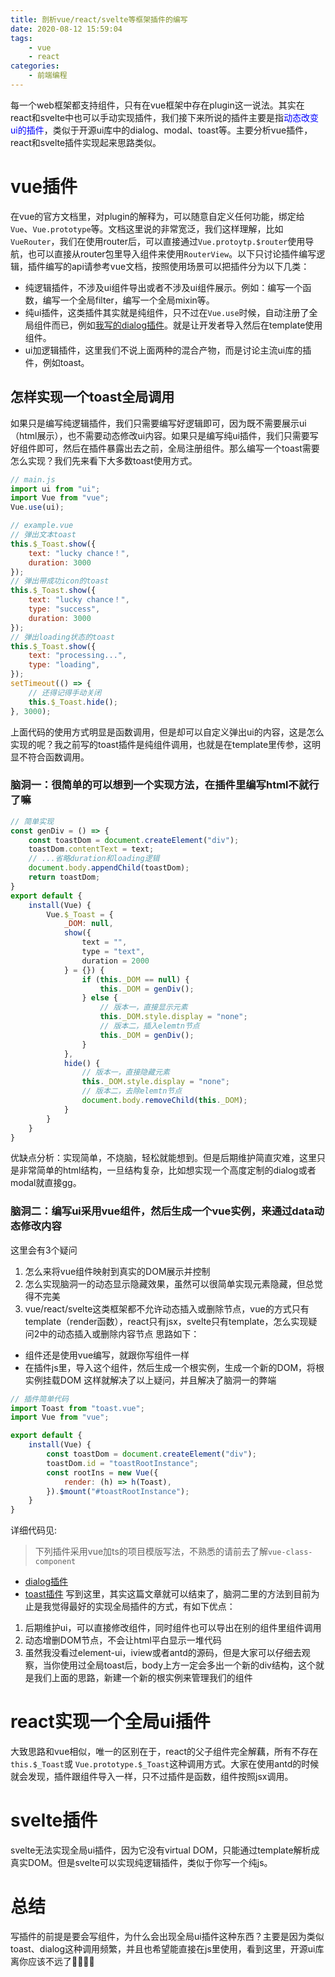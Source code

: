 ```yaml
---
title: 剖析vue/react/svelte等框架插件的编写
date: 2020-08-12 15:59:04
tags:
    - vue
    - react
categories:
    - 前端编程 
---
```

每一个web框架都支持组件，只有在vue框架中存在plugin这一说法。其实在react和svelte中也可以手动实现插件，我们接下来所说的插件主要是指<span style="color: blue">动态改变ui的插件</span>，类似于开源ui库中的dialog、modal、toast等。主要分析vue插件，react和svelte插件实现起来思路类似。

# vue插件
在vue的官方文档里，对plugin的解释为，可以随意自定义任何功能，绑定给`Vue`、`Vue.prototype`等。文档这里说的非常宽泛，我们这样理解，比如`VueRouter`，我们在使用router后，可以直接通过`Vue.protoytp.$router`使用导航，也可以直接从router包里导入组件来使用`RouterView`。以下只讨论插件编写逻辑，插件编写的api请参考vue文档，按照使用场景可以把插件分为以下几类：
* 纯逻辑插件，不涉及ui组件导出或者不涉及ui组件展示。例如：编写一个函数，编写一个全局filter，编写一个全局mixin等。
* 纯ui插件，这类插件其实就是纯组件，只不过在`Vue.use`时候，自动注册了全局组件而已，例如[我写的dialog插件](https://github.com/alanchenchen/vue2-dialog)。就是让开发者导入然后在template使用组件。
* ui加逻辑插件，这里我们不说上面两种的混合产物，而是讨论主流ui库的插件，例如toast。

## 怎样实现一个toast全局调用
如果只是编写纯逻辑插件，我们只需要编写好逻辑即可，因为既不需要展示ui（html展示），也不需要动态修改ui内容。如果只是编写纯ui插件，我们只需要写好组件即可，然后在插件暴露出去之前，全局注册组件。那么编写一个toast需要怎么实现？我们先来看下大多数toast使用方式。
```js
// main.js
import ui from "ui";
import Vue from "vue";
Vue.use(ui);
```
```js
// example.vue
// 弹出文本toast
this.$_Toast.show({
    text: "lucky chance！",
    duration: 3000
});
// 弹出带成功icon的toast
this.$_Toast.show({
    text: "lucky chance！",
    type: "success",
    duration: 3000
});
// 弹出loading状态的toast
this.$_Toast.show({
    text: "processing...",
    type: "loading",
});
setTimeout(() => {
    // 还得记得手动关闭
    this.$_Toast.hide();
}, 3000);
```
上面代码的使用方式明显是函数调用，但是却可以自定义弹出ui的内容，这是怎么实现的呢？我之前写的toast插件是纯组件调用，也就是在template里传参，这明显不符合函数调用。

### 脑洞一：很简单的可以想到一个实现方法，在插件里编写html不就行了嘛
```js
// 简单实现
const genDiv = () => {
    const toastDom = document.createElement("div");
    toastDom.contentText = text;
    // ...省略duration和loading逻辑
    document.body.appendChild(toastDom);
    return toastDom;
}
export default {
    install(Vue) {
        Vue.$_Toast = {
            _DOM: null,
            show({
                text = "",
                type = "text",
                duration = 2000
            } = {}) {
                if (this._DOM == null) {
                    this._DOM = genDiv();
                } else {
                    // 版本一，直接显示元素
                    this._DOM.style.display = "none";
                    // 版本二，插入elemtn节点
                    this._DOM = genDiv();
                }
            },
            hide() {
                // 版本一，直接隐藏元素
                this._DOM.style.display = "none";
                // 版本二，去除elemtn节点
                document.body.removeChild(this._DOM);
            }
        }
    }
}
```
优缺点分析：实现简单，不烧脑，轻松就能想到。但是后期维护简直灾难，这里只是非常简单的html结构，一旦结构复杂，比如想实现一个高度定制的dialog或者modal就直接gg。

### 脑洞二：编写ui采用vue组件，然后生成一个vue实例，来通过data动态修改内容
这里会有3个疑问
1. 怎么来将vue组件映射到真实的DOM展示并控制
2. 怎么实现脑洞一的动态显示隐藏效果，虽然可以很简单实现元素隐藏，但总觉得不完美
3. vue/react/svelte这类框架都不允许动态插入或删除节点，vue的方式只有template（render函数），react只有jsx，svelte只有template，怎么实现疑问2中的动态插入或删除内容节点
思路如下：
* 组件还是使用vue编写，就跟你写组件一样
* 在插件js里，导入这个组件，然后生成一个根实例，生成一个新的DOM，将根实例挂载DOM
这样就解决了以上疑问，并且解决了脑洞一的弊端
```js
// 插件简单代码
import Toast from "toast.vue";
import Vue from "vue";

export default {
    install(Vue) {
        const toastDom = document.createElement("div");
        toastDom.id = "toastRootInstance";
        const rootIns = new Vue({
            render: (h) => h(Toast),
        }).$mount("#toastRootInstance");
    }
}
```
详细代码见:
> 下列插件采用vue加ts的项目模版写法，不熟悉的请前去了解`vue-class-component`
* [dialog插件](https://github.com/alanchenchen/blogPractice/tree/master/Dialog)
* [toast插件](https://github.com/alanchenchen/blogPractice/tree/master/Toast)
写到这里，其实这篇文章就可以结束了，脑洞二里的方法到目前为止是我觉得最好的实现全局插件的方式，有如下优点：
1. 后期维护ui，可以直接修改组件，同时组件也可以导出在别的组件里组件调用
2. 动态增删DOM节点，不会让html平白显示一堆代码
3. 虽然我没看过element-ui，iview或者antd的源码，但是大家可以仔细去观察，当你使用过全局toast后，body上方一定会多出一个新的div结构，这个就是我们上面的思路，新建一个新的根实例来管理我们的组件

# react实现一个全局ui插件
大致思路和vue相似，唯一的区别在于，react的父子组件完全解藕，所有不存在`this.$_Toast`或 `Vue.prototype.$_Toast`这种调用方式。大家在使用antd的时候就会发现，插件跟组件导入一样，只不过插件是函数，组件按照jsx调用。

# svelte插件
svelte无法实现全局ui插件，因为它没有virtual DOM，只能通过template解析成真实DOM。但是svelte可以实现纯逻辑插件，类似于你写一个纯js。

# 总结
写插件的前提是要会写组件，为什么会出现全局ui插件这种东西？主要是因为类似toast、dialog这种调用频繁，并且也希望能直接在js里使用，看到这里，开源ui库离你应该不远了🙈🙈🙈🙈
